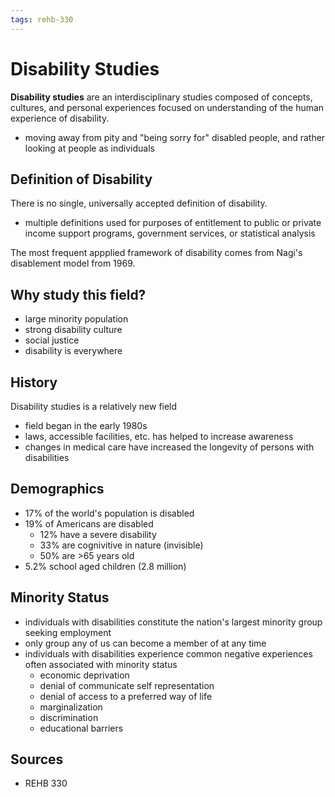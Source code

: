 ```yaml
---
tags: rehb-330
---
```


# Disability Studies

**Disability studies** are an interdisciplinary studies composed of concepts, cultures, and personal experiences focused on understanding of the human experience of disability.

- moving away from pity and "being sorry for" disabled people, and rather looking at people as individuals

## Definition of Disability

There is no single, universally accepted definition of disability.
- multiple definitions used for purposes of entitlement to public or private income support programs, government services, or statistical analysis

The most frequent appplied framework of disability comes from Nagi's disablement model from 1969.

## Why study this field?

- large minority population
- strong disability culture
- social justice
- disability is everywhere

## History

Disability studies is a relatively new field

- field began in the early 1980s
- laws, accessible facilities, etc. has helped to increase awareness
- changes in medical care have increased the longevity of persons with disabilities

## Demographics

- 17% of the world's population is disabled
- 19% of Americans are disabled
  - 12% have a severe disability
  - 33% are cognivitive in nature (invisible)
  - 50% are >65 years old
- 5.2% school aged children (2.8 million)

## Minority Status

- individuals with disabilities constitute the nation's largest minority group seeking employment
- only group any of us can become a member of at any time
- individuals with disabilities experience common negative experiences often associated with minority status
  - economic deprivation
  - denial of communicate self representation
  - denial of access to a preferred way of life
  - marginalization
  - discrimination
  - educational barriers

## Sources

- REHB 330
